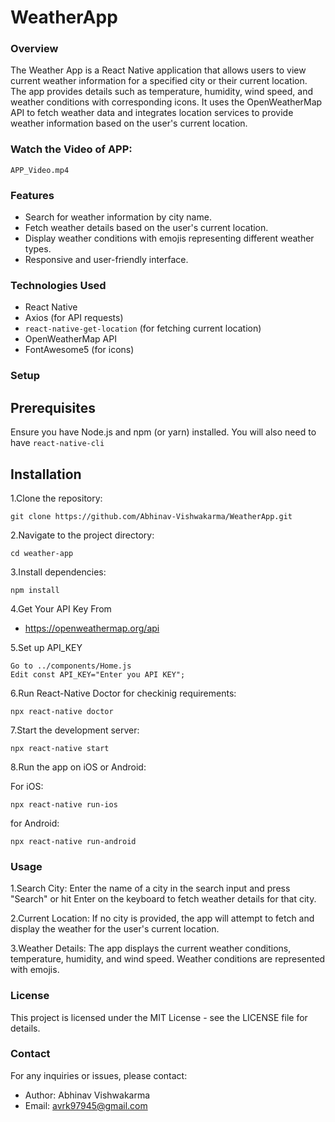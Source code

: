 # WeatherApp

### Overview
The Weather App is a React Native application that allows users to view current weather information for a specified city or their current location. The app provides details such as temperature, humidity, wind speed, and weather conditions with corresponding icons. It uses the OpenWeatherMap API to fetch weather data and integrates location services to provide weather information based on the user's current location.

### Watch the Video of APP:
	APP_Video.mp4
 
### Features

* Search for weather information by city name.
* Fetch weather details based on the user's current location.
* Display weather conditions with emojis representing different weather types.
* Responsive and user-friendly interface.

### Technologies Used

* React Native
* Axios (for API requests)
* `react-native-get-location` (for fetching current location)
* OpenWeatherMap API
* FontAwesome5 (for icons)

### Setup

## Prerequisites

Ensure you have Node.js and npm (or yarn) installed. You will also need to have `react-native-cli`

## Installation

1.Clone the repository:

	git clone https://github.com/Abhinav-Vishwakarma/WeatherApp.git

2.Navigate to the project directory:

	cd weather-app

3.Install dependencies:

	npm install

4.Get Your API Key From 

* https://openweathermap.org/api
  
5.Set up API_KEY

	Go to ../components/Home.js
	Edit const API_KEY="Enter you API KEY";

6.Run React-Native Doctor for checkinig requirements:

	npx react-native doctor

7.Start the development server:

 	npx react-native start

8.Run the app on iOS or Android:

  For iOS:

	npx react-native run-ios

  for Android:

	npx react-native run-android

### Usage

1.Search City: Enter the name of a city in the search input and press "Search" or hit Enter on the keyboard to fetch weather details for that city.

2.Current Location: If no city is provided, the app will attempt to fetch and display the weather for the user's current location.

3.Weather Details: The app displays the current weather conditions, temperature, humidity, and wind speed. Weather conditions are represented with emojis.

### License

This project is licensed under the MIT License - see the LICENSE file for details.

### Contact

For any inquiries or issues, please contact:

* Author: Abhinav Vishwakarma
* Email: avrk97945@gmail.com
